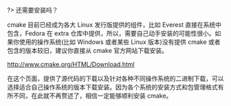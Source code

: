 ?> 还需要安装吗？

cmake 目前已经成为各大 Linux 发行版提供的组件，比如 Everest 直接在系统中包含，Fedora 在 extra 仓库中提供，所以，需要自己动手安装的可能性很小。如果你使用的操作系统(比如 Windows 或者某些 Linux 版本)没有提供 cmake 或者包含的版本较旧，建议你直接从 cmake 官方网站下载安装。

http://www.cmake.org/HTML/Download.html

在这个页面，提供了源代码的下载以及针对各种不同操作系统的二进制下载，可以选择适合自己操作系统的版本下载安装。因为各个系统的安装方式和包管理格式有所不同，在此就不再赘述了，相信一定能够顺利安装 cmake。
